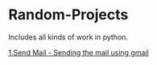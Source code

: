 # Random-Projects
Includes all kinds of work in python.

<a href="https://github.com/sanjaygd/1.Send mail" >1.Send Mail - Sending the mail using gmail</a></br>
